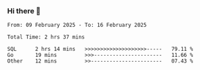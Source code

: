### Hi there 👋

<!--
**zhumeme/zhumeme** is a ✨ _special_ ✨ repository because its `README.md` (this file) appears on your GitHub profile.

Here are some ideas to get you started:

- 🔭 I’m currently working on ...
- 🌱 I’m currently learning ...
- 👯 I’m looking to collaborate on ...
- 🤔 I’m looking for help with ...
- 💬 Ask me about ...
- 📫 How to reach me: ...
- 😄 Pronouns: ...
- ⚡ Fun fact: ...
-->

<!--START_SECTION:waka-->

```all_time
From: 09 February 2025 - To: 16 February 2025

Total Time: 2 hrs 37 mins

SQL      2 hrs 14 mins   >>>>>>>>>>>>>>>>>>>>-----   79.11 %
Go       19 mins         >>>----------------------   11.66 %
Other    12 mins         >>-----------------------   07.43 %
```

<!--END_SECTION:waka-->
